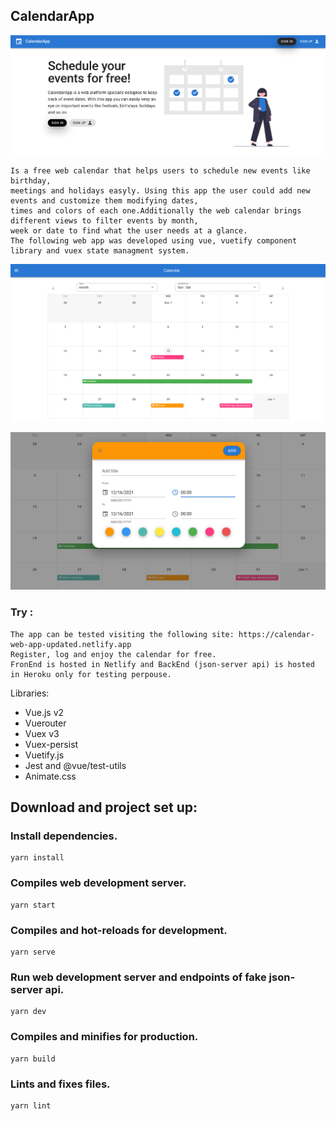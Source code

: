## CalendarApp
![alt text](https://github.com/PriscilaIbarra/CalendarApp/blob/master/VueApp/snapshots/1.png)

```
Is a free web calendar that helps users to schedule new events like birthday, 
meetings and holidays easyly. Using this app the user could add new events and customize them modifying dates,
times and colors of each one.Additionally the web calendar brings different views to filter events by month,
week or date to find what the user needs at a glance.
The following web app was developed using vue, vuetify component library and vuex state managment system.
```
![alt text](https://github.com/PriscilaIbarra/CalendarApp/blob/master/VueApp/snapshots/2.png)

![alt text](https://github.com/PriscilaIbarra/CalendarApp/blob/master/VueApp/snapshots/3.png)

### Try :
```
The app can be tested visiting the following site: https://calendar-web-app-updated.netlify.app
Register, log and enjoy the calendar for free.
FronEnd is hosted in Netlify and BackEnd (json-server api) is hosted in Heroku only for testing perpouse.
```

Libraries:
<ul>
  <li>
   Vue.js v2
  </li>  
  <li>
   Vuerouter
  </li>
  <li>
   Vuex v3
  </li>
  <li>
  Vuex-persist 
  </li>
  <li>
   Vuetify.js
  </li>
  <li>
   Jest and @vue/test-utils
  </li>
  <li>
   Animate.css
  </li>
</ul> 

## Download and project set up:

### Install dependencies.
```
yarn install
```
### Compiles web development server. 
```
yarn start
```
### Compiles and hot-reloads for development.
```
yarn serve
```
### Run web development server and  endpoints of fake json-server api.
```
yarn dev
```

### Compiles and minifies for production.
```
yarn build
```

### Lints and fixes files.
```
yarn lint
